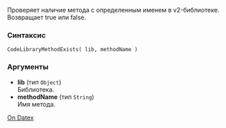 Проверяет наличие метода с определенным именем в v2-библиотеке. Возвращает true или false.

### Синтаксис
`CodeLibraryMethodExists( lib, methodName )`

### Аргументы
- **lib** (тип `Object`)  
    Библиотека.
- **methodName** (тип `String`)  
    Имя метода.

[On Datex](http://docs.datex.ru/article.htm?id=7172076235998782868)